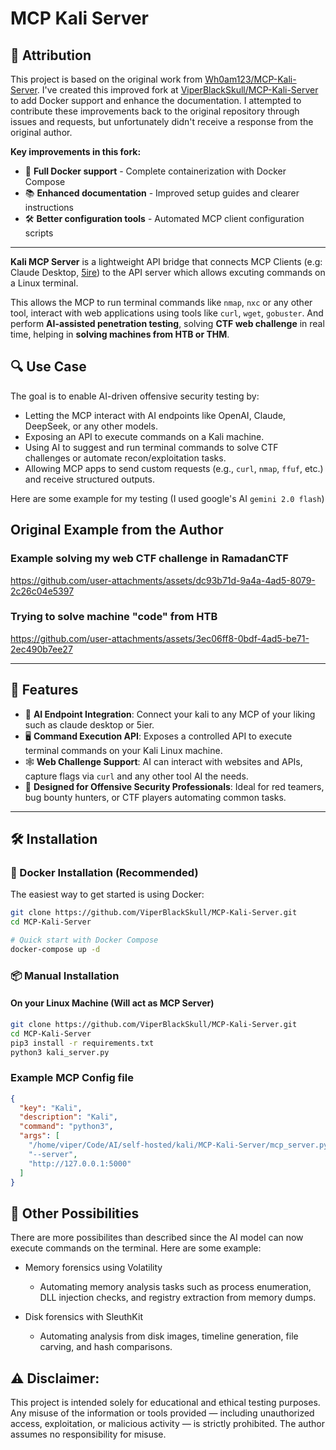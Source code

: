 # MCP Kali Server

## 🙏 Attribution

This project is based on the original work from [Wh0am123/MCP-Kali-Server](https://github.com/Wh0am123/MCP-Kali-Server). I've created this improved fork at [ViperBlackSkull/MCP-Kali-Server](https://github.com/ViperBlackSkull/MCP-Kali-Server) to add Docker support and enhance the documentation. I attempted to contribute these improvements back to the original repository through issues and requests, but unfortunately didn't receive a response from the original author.

**Key improvements in this fork:**
- 🐳 **Full Docker support** - Complete containerization with Docker Compose
- 📚 **Enhanced documentation** - Improved setup guides and clearer instructions
- 🛠️ **Better configuration tools** - Automated MCP client configuration scripts

---

**Kali MCP Server** is a lightweight API bridge that connects MCP Clients (e.g: Claude Desktop, [5ire](https://github.com/nanbingxyz/5ire)) to the API server which allows excuting commands on a Linux terminal.

This allows the MCP to run terminal commands like `nmap`, `nxc` or any other tool, interact with web applications using tools like `curl`, `wget`, `gobuster`. 
 And perform **AI-assisted penetration testing**, solving **CTF web challenge** in real time, helping in **solving machines from HTB or THM**.

## 🔍 Use Case

The goal is to enable AI-driven offensive security testing by:

- Letting the MCP interact with AI endpoints like OpenAI, Claude, DeepSeek, or any other models.
- Exposing an API to execute commands on a Kali machine.
- Using AI to suggest and run terminal commands to solve CTF challenges or automate recon/exploitation tasks.
- Allowing MCP apps to send custom requests (e.g., `curl`, `nmap`, `ffuf`, etc.) and receive structured outputs.

Here are some example for my testing (I used google's AI `gemini 2.0 flash`)

## Original Example from the Author

### Example solving my web CTF challenge in RamadanCTF
https://github.com/user-attachments/assets/dc93b71d-9a4a-4ad5-8079-2c26c04e5397

### Trying to solve machine "code" from HTB
https://github.com/user-attachments/assets/3ec06ff8-0bdf-4ad5-be71-2ec490b7ee27


---

## 🚀 Features

- 🧠 **AI Endpoint Integration**: Connect your kali to any MCP of your liking such as claude desktop or 5ier.
- 🖥️ **Command Execution API**: Exposes a controlled API to execute terminal commands on your Kali Linux machine.
- 🕸️ **Web Challenge Support**: AI can interact with websites and APIs, capture flags via `curl` and any other tool AI the needs.
- 🔐 **Designed for Offensive Security Professionals**: Ideal for red teamers, bug bounty hunters, or CTF players automating common tasks.

---

## 🛠️ Installation

### 🐳 Docker Installation (Recommended)

The easiest way to get started is using Docker:

```bash
git clone https://github.com/ViperBlackSkull/MCP-Kali-Server.git
cd MCP-Kali-Server

# Quick start with Docker Compose
docker-compose up -d
```


### 📦 Manual Installation

#### On your Linux Machine (Will act as MCP Server)
```bash
git clone https://github.com/ViperBlackSkull/MCP-Kali-Server.git
cd MCP-Kali-Server
pip3 install -r requirements.txt
python3 kali_server.py
```

### Example MCP Config file

```json
{
  "key": "Kali",
  "description": "Kali",
  "command": "python3",
  "args": [
    "/home/viper/Code/AI/self-hosted/kali/MCP-Kali-Server/mcp_server.py",
    "--server",
    "http://127.0.0.1:5000"
  ]
}

```


## 🔮 Other Possibilities

There are more possibilites than described since the AI model can now execute commands on the terminal. Here are some example:

- Memory forensics using Volatility
  - Automating memory analysis tasks such as process enumeration, DLL injection checks, and registry extraction from memory dumps.

- Disk forensics with SleuthKit
  - Automating analysis from disk images, timeline generation, file carving, and hash comparisons.


## ⚠️ Disclaimer:
This project is intended solely for educational and ethical testing purposes. Any misuse of the information or tools provided — including unauthorized access, exploitation, or malicious activity — is strictly prohibited.
The author assumes no responsibility for misuse.
